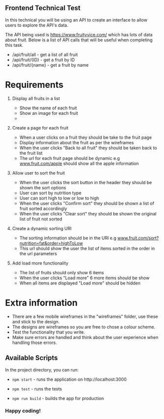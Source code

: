 
## Frontend Technical Test

In this technical you will be using an API to create an interface to allow users to explore the API's data.

The API being used is https://www.fruityvice.com/ which has lots of data about fruit. Below is a list of API calls that will be useful when completing this task.

- /api/fruit/all - get a list of all fruit
- /api/fruit/{ID} - get a fruit by ID
- /api/fruit/{name} - get a fruit by name

# Requirements

1. Display all fruits in a list
    - Show the name of each fruit
    - Show an image for each fruit
    - 

2. Create a page for each fruit
    - When a user clicks on a fruit they should be take to the fruit page
    - Display information about the fruit as per the wireframes
    - When the user clicks "Back to all fruit" they should be taken back to the fruit list
    - The url for each fruit page should be dynamic e.g www.fruit.com/apple should show all the apple information

3. Allow user to sort the fruit
    - When the user clicks the sort button in the header they should be shown the sort options
    - User can sort by nutrition type
    - User can sort high to low or low to high
    - When the user clicks "Confirm sort" they should be shown a list of fruit sorted accordingly
    - When the user clicks "Clear sort" they should be shown the original list of fruit not sorted

4. Create a dynamic sorting URl
    - The sorting information should be in the URl e.g www.fruit.com/sort?nutrition=fat&order=highToLow
    - This url should show the user the list of items sorted in the order in the url parameters

5. Add load more functionality
    - The list of fruits should only show 6 items
    - When the user clicks "Load more" 6 more items should be show
    - When all items are displayed "Load more" should be hidden

# Extra information

- There are a few mobile wireframes in the "wireframes" folder, use these and stick to the design.
- The designs are wireframes so you are free to chose a colour scheme.
- Test the functionality that you write.
- Make sure errors are handled and think about the user experience when handling those errors.

## Available Scripts

In the project directory, you can run:

- `npm start` - runs the application on http://localhost:3000

- `npm test` - runs the tests

- `npm run build` - builds the app for production

### Happy coding!
